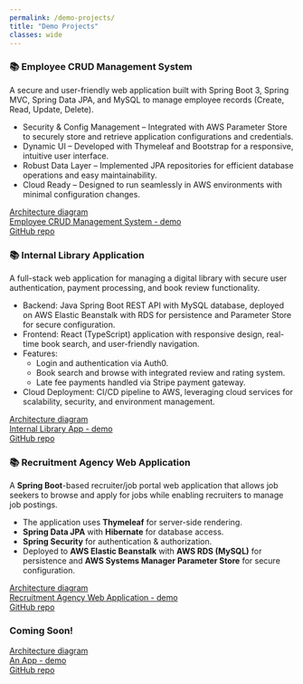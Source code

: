 ```yaml
---
permalink: /demo-projects/
title: "Demo Projects"
classes: wide
---
```

### 📚 Employee CRUD Management System
A secure and user-friendly web application built with Spring Boot 3, Spring MVC, Spring Data JPA, and MySQL to manage employee records (Create, Read, Update, Delete).  
- Security & Config Management – Integrated with AWS Parameter Store to securely store and retrieve application configurations and credentials.  
- Dynamic UI – Developed with Thymeleaf and Bootstrap for a responsive, intuitive user interface.  
- Robust Data Layer – Implemented JPA repositories for efficient database operations and easy maintainability.  
- Cloud Ready – Designed to run seamlessly in AWS environments with minimal configuration changes.

[Architecture diagram](./images/demo-projects/employeemgtsystem.png)  
[Employee CRUD Management System - demo](http://Javarchitect-employee-management-env.eba-eqfyqmpk.us-east-1.elasticbeanstalk.com)  
[GitHub repo](https://github.com/rtaylor02/employee_mgt_system)  


### 📚 Internal Library Application
A full-stack web application for managing a digital library with secure user authentication, payment processing, and book review functionality.
- Backend: Java Spring Boot REST API with MySQL database, deployed on AWS Elastic Beanstalk with RDS for persistence and Parameter Store for secure configuration.
- Frontend: React (TypeScript) application with responsive design, real-time book search, and user-friendly navigation.
- Features:
  - Login and authentication via Auth0.
  - Book search and browse with integrated review and rating system.
  - Late fee payments handled via Stripe payment gateway.
- Cloud Deployment: CI/CD pipeline to AWS, leveraging cloud services for scalability, security, and environment management.

[Architecture diagram](./images/demo-projects/libraryapp.png)  
[Internal Library App - demo](http://JAVArtchitect-library-app-env.eba-mvdacdds.eu-west-2.elasticbeanstalk.com)  
[GitHub repo](https://github.com/rtaylor02/library_app)  


### 📚 Recruitment Agency Web Application
A **Spring Boot**-based recruiter/job portal web application that allows job seekers to browse and apply for jobs while enabling recruiters to manage job postings.  
- The application uses **Thymeleaf** for server-side rendering.
- **Spring Data JPA** with **Hibernate** for database access.
- **Spring Security** for authentication & authorization.
- Deployed to **AWS Elastic Beanstalk** with **AWS RDS (MySQL)** for persistence and **AWS Systems Manager Parameter Store** for secure configuration.

[Architecture diagram](./images/demo-projects/recruitment_agency.png)  
[Recruitment Agency Web Application - demo](#)  
[GitHub repo](https://github.com/rtaylor02/recruitment_agency)  


### Coming Soon!  
[Architecture diagram](#)  
[An App - demo](#)  
[GitHub repo](#)  




